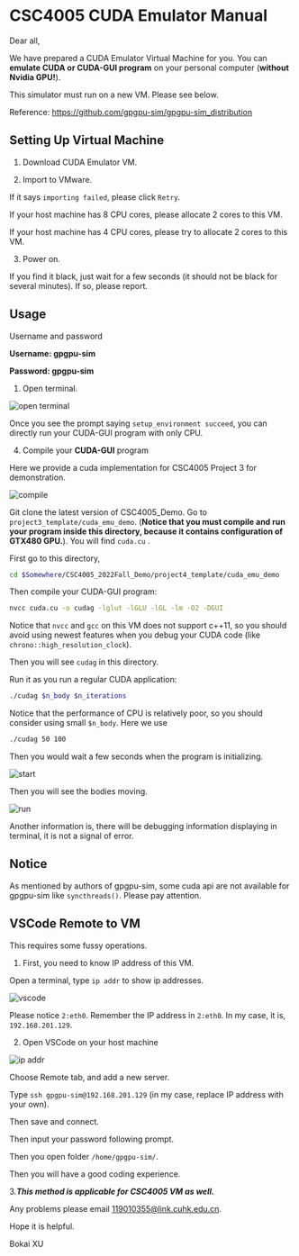 # CSC4005 CUDA Emulator Manual

Dear all,

We have prepared a CUDA Emulator Virtual Machine for you. You can **emulate CUDA or CUDA-GUI program** on your personal computer (**without Nvidia GPU!**).


This simulator must run on a new VM. Please see below.



Reference: https://github.com/gpgpu-sim/gpgpu-sim_distribution

 



## Setting Up Virtual Machine

1. Download CUDA Emulator VM.



2. Import to VMware.

If it says `importing failed`, please click `Retry`.

If your host machine has 8 CPU cores, please allocate 2 cores to this VM. 

If your host machine has 4 CPU cores, please try to allocate 2 cores to this VM.

3. Power on.

If you find it black, just wait for a few seconds (it should not be black for several minutes). If so, please report.



## Usage

Username and password

**Username: gpgpu-sim**

**Password: gpgpu-sim**

1. Open terminal.

![open terminal](./cuda-emu/01.png)

Once you see the prompt saying `setup_environment succeed`, you can directly run your CUDA-GUI program with only CPU.



4. Compile your **CUDA-GUI** program

Here we provide a cuda implementation for CSC4005 Project 3 for demonstration.

![compile](./cuda-emu/02.png)

Git clone the latest version of CSC4005_Demo. Go to `project3_template/cuda_emu_demo`. (**Notice that you must compile and run your program inside this directory, because it contains configuration of GTX480 GPU.**). You will find `cuda.cu` .

First go to this directory,

```bash
cd $Somewhere/CSC4005_2022Fall_Demo/project4_template/cuda_emu_demo
```

Then compile your CUDA-GUI program:

```bash
nvcc cuda.cu -o cudag -lglut -lGLU -lGL -lm -O2 -DGUI
```

Notice that `nvcc` and `gcc` on this VM does not support c++11, so you should avoid using newest features when you debug your CUDA code (like `chrono::high_resolution_clock`).

Then you will see `cudag` in this directory.

Run it as you run a regular CUDA application:

```bash
./cudag $n_body $n_iterations
```

Notice that the performance of CPU is relatively poor, so you should consider using small `$n_body`. Here we use

```bash
./cudag 50 100
```

Then you would wait a few seconds when the program is initializing.

![start](./cuda-emu/03.png)

Then you will see the bodies moving.

![run](./cuda-emu/04.png)

Another information is, there will be debugging information displaying in terminal, it is not a signal of error.



## Notice

As mentioned by authors of gpgpu-sim, some cuda api are not available for gpgpu-sim like `syncthreads()`. Please pay attention.





## VSCode Remote to VM

This requires some fussy operations.

1. First, you need to know IP address of this VM.

Open a terminal, type `ip addr` to show ip addresses.

![vscode](./cuda-emu/05.png)

Please notice `2:eth0`. Remember the IP address in `2:eth0`. In my case, it is, `192.168.201.129`. 



2. Open VSCode on your host machine

![ip addr](./cuda-emu/06.png)

Choose Remote tab, and add a new server.

Type `ssh gpgpu-sim@192.168.201.129` (in my case, replace IP address with your own). 

Then save and connect.

Then input your password following prompt.

Then you open folder `/home/gpgpu-sim/`.

Then you will have a good coding experience.



3.***This method is applicable for CSC4005 VM as well.***









Any problems please email 119010355@link.cuhk.edu.cn.

Hope it is helpful.

Bokai XU